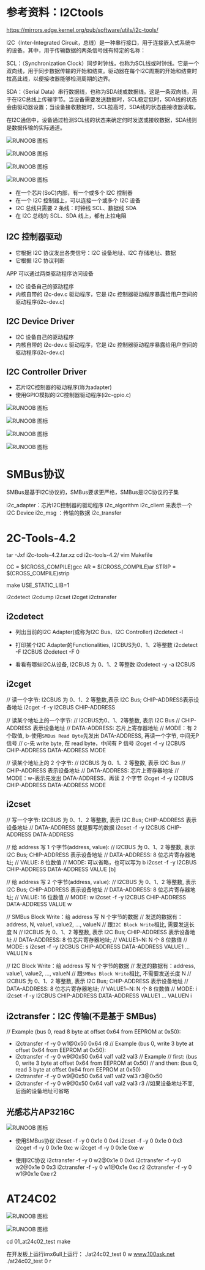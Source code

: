 <!--
 * @Author: Clark
 * @Email: haixuanwoTxh@gmail.com
 * @Date: 2024-09-08 11:38:09
 * @LastEditors: Clark
 * @LastEditTime: 2024-09-08 16:19:58
 * @Description: file content
-->

# 参考资料：I2Ctools

https://mirrors.edge.kernel.org/pub/software/utils/i2c-tools/


I2C（Inter-Integrated Circuit，总线）是一种串行接口，用于连接嵌入式系统中的设备。其中，用于传输数据的两条信号线有特定的名称：

SCL：（Synchronization Clock）同步时钟线，也称为SCL线或时钟线。它是一个双向线，用于同步数据传输的开始和结束。驱动器在每个I2C周期的开始和结束时拉高此线，以便接收器能够检测周期的边界。

SDA：（Serial Data）串行数据线，也称为SDA线或数据线。这是一条双向线，用于在I2C总线上传输字节。当设备需要发送数据时，SCL稳定低时，SDA线的状态会由驱动器设置；当设备接收数据时，SCL拉高时，SDA线的状态由接收器读取。

在I2C通信中，设备通过检测SCL线的状态来确定何时发送或接收数据，SDA线则是数据传输的实际通道。

![RUNOOB 图标](img/硬件拓扑图.jpg "RUNOOB")

![RUNOOB 图标](img/软件框架.jpg "RUNOOB")

![RUNOOB 图标](img/LinuxI2C结构.jpg "RUNOOB")

![RUNOOB 图标](img/单片机.jpg "RUNOOB")


- 在一个芯片(SoC)内部，有一个或多个 I2C 控制器
- 在一个 I2C 控制器上，可以连接一个或多个 I2C 设备
- I2C 总线只需要 2 条线：时钟线 SCL、数据线 SDA
- 在 I2C 总线的 SCL、SDA 线上，都有上拉电阻

## I2C 控制器驱动
- 它根据 I2C 协议发出各类信号：I2C 设备地址、I2C 存储地址、数据
- 它根据 I2C 协议判断


APP 可以通过两类驱动程序访问设备
- I2C 设备自己的驱动程序
- 内核自带的 i2c-dev.c 驱动程序，它是 i2c 控制器驱动程序暴露给用户空间的驱动程序(i2c-dev.c)


## I2C Device Driver
- I2C 设备自己的驱动程序
- 内核自带的 i2c-dev.c 驱动程序，它是 i2c 控制器驱动程序暴露给用户空间的驱动程序(i2c-dev.c)

## I2C Controller Driver
- 芯片I2C控制器的驱动程序(称为adapter)
- 使用GPIO模拟的I2C控制器驱动程序(i2c-gpio.c)



![RUNOOB 图标](img/写操作.jpg "RUNOOB")

![RUNOOB 图标](img/读操作.jpg "RUNOOB")

![RUNOOB 图标](img/协议信号.jpg "RUNOOB")

![RUNOOB 图标](img/上拉开漏电路.jpg "RUNOOB")


# SMBus协议
SMBus是基于I2C协议的，SMBus要求更严格，SMBus是I2C协议的子集


i2c_adapter：芯片I2C控制器的驱动程序
i2c_algorithm
i2c_client 来表示一个I2C Device
i2c_msg ：传输的数据
i2c_transfer



# 2C-Tools-4.2

tar -Jxf i2c-tools-4.2.tar.xz
cd i2c-tools-4.2/
vim Makefile

CC = $(CROSS_COMPILE)gcc
AR = $(CROSS_COMPILE)ar
STRIP = $(CROSS_COMPILE)strip

make USE_STATIC_LIB=1


i2cdetect i2cdump i2cset i2cget i2ctransfer

## i2cdetect

- 列出当前的I2C Adapter(或称为I2C Bus、I2C Controller)
i2cdetect -l

- 打印某个I2C Adapter的Functionalities, I2CBUS为0、1、2等整数
i2cdetect -F I2CBUS
i2cdetect -F 0

- 看看有哪些I2C从设备, I2CBUS 为 0、1、2 等整数
i2cdetect -y -a I2CBUS


## i2cget
// 读一个字节: I2CBUS 为 0、1、2 等整数,表示 I2C Bus; CHIP-ADDRESS表示设备地址
i2cget -f -y I2CBUS CHIP-ADDRESS

// 读某个地址上的一个字节:
// I2CBUS为0、1、2等整数, 表示 I2C Bus
// CHIP-ADDRESS 表示设备地址
// DATA-ADDRESS: 芯片上寄存器地址
// MODE：有 2 个取值, b-使用`SMBus Read Byte`先发出 DATA-ADDRESS, 再读一个字节, 中间无P信号
// c-先 write byte, 在 read byte，中间有 P 信号
i2cget -f -y I2CBUS CHIP-ADDRESS DATA-ADDRESS MODE


// 读某个地址上的 2 个字节:
// I2CBUS 为 0、1、2 等整数, 表示 I2C Bus
// CHIP-ADDRESS 表示设备地址
// DATA-ADDRESS: 芯片上寄存器地址
// MODE：w-表示先发出 DATA-ADDRESS，再读 2 个字节
i2cget -f -y I2CBUS CHIP-ADDRESS DATA-ADDRESS MODE

## i2cset
// 写一个字节: I2CBUS 为 0、1、2 等整数, 表示 I2C Bus; CHIP-ADDRESS 表示设备地址
// DATA-ADDRESS 就是要写的数据
i2cset -f -y I2CBUS CHIP-ADDRESS DATA-ADDRESS

// 给 address 写 1 个字节(address, value):
// I2CBUS 为 0、1、2 等整数, 表示 I2C Bus; CHIP-ADDRESS 表示设备地址
// DATA-ADDRESS: 8 位芯片寄存器地址;
// VALUE: 8 位数值
// MODE: 可以省略，也可以写为 b
i2cset -f -y I2CBUS CHIP-ADDRESS DATA-ADDRESS VALUE [b]

// 给 address 写 2 个字节(address, value):
// I2CBUS 为 0、1、2 等整数, 表示 I2C Bus; CHIP-ADDRESS 表示设备地址
// DATA-ADDRESS: 8 位芯片寄存器地址;
// VALUE: 16 位数值
// MODE: w
i2cset -f -y I2CBUS CHIP-ADDRESS DATA-ADDRESS VALUE w

// SMBus Block Write：给 address 写 N 个字节的数据
// 发送的数据有：address, N, value1, value2, ..., valueN
// 跟`I2C Block Write`相比, 需要发送长度 N
// I2CBUS 为 0、1、2 等整数, 表示 I2C Bus; CHIP-ADDRESS 表示设备地址
// DATA-ADDRESS: 8 位芯片寄存器地址;
// VALUE1~N: N 个 8 位数值
// MODE: s
i2cset -f -y I2CBUS CHIP-ADDRESS DATA-ADDRESS VALUE1 ... VALUEN s

// I2C Block Write：给 address 写 N 个字节的数据
// 发送的数据有：address, value1, value2, ..., valueN
// 跟`SMBus Block Write`相比, 不需要发送长度 N
// I2CBUS 为 0、1、2 等整数, 表示 I2C Bus; CHIP-ADDRESS 表示设备地址
// DATA-ADDRESS: 8 位芯片寄存器地址;
// VALUE1~N: N 个 8 位数值
// MODE: i
i2cset -f -y I2CBUS CHIP-ADDRESS DATA-ADDRESS VALUE1 ... VALUEN i


## i2ctransfer：I2C 传输(不是基于 SMBus)

// Example (bus 0, read 8 byte at offset 0x64 from EEPROM at 0x50):
- i2ctransfer -f -y 0 w1@0x50 0x64 r8
// Example (bus 0, write 3 byte at offset 0x64 from EEPROM at 0x50):
- i2ctransfer -f -y 0 w9@0x50 0x64 val1 val2 val3
// Example
// first: (bus 0, write 3 byte at offset 0x64 from EEPROM at 0x50)
// and then: (bus 0, read 3 byte at offset 0x64 from EEPROM at 0x50)
- i2ctransfer -f -y 0 w9@0x50 0x64 val1 val2 val3 r3@0x50
- i2ctransfer -f -y 0 w9@0x50 0x64 val1 val2 val3 r3 //如果设备地址不变,后面的设备地址可省略



## 光感芯片AP3216C

![RUNOOB 图标](img/AP3216C.png "RUNOOB")

- 使用SMBus协议
i2cset -f -y 0 0x1e 0 0x4
i2cset -f -y 0 0x1e 0 0x3
i2cget -f -y 0 0x1e 0xc w
i2cget -f -y 0 0x1e 0xe w

- 使用I2C协议
i2ctransfer -f -y 0 w2@0x1e 0 0x4
i2ctransfer -f -y 0 w2@0x1e 0 0x3
i2ctransfer -f -y 0 w1@0x1e 0xc r2
i2ctransfer -f -y 0 w1@0x1e 0xe r2


# AT24C02

![RUNOOB 图标](img/appI2C.jpg "RUNOOB")

![RUNOOB 图标](img/AT24C02.png "RUNOOB")


cd 01_at24c02_test
make

在开发板上运行imx6ull上运行：
./at24c02_test 0 w www.100ask.net
./at24c02_test 0 r


